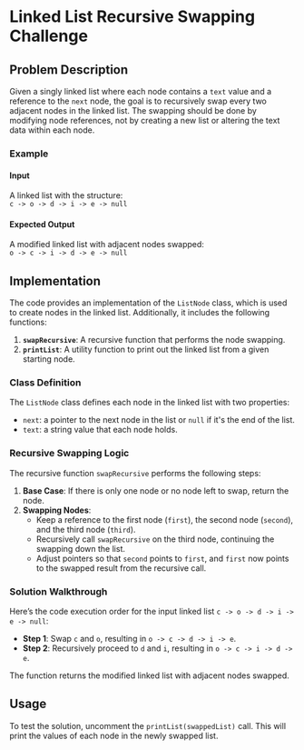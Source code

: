 # Linked List Recursive Swapping Challenge

## Problem Description

Given a singly linked list where each node contains a `text` value and a reference to the `next` node, the goal is to recursively swap every two adjacent nodes in the linked list. The swapping should be done by modifying node references, not by creating a new list or altering the text data within each node.

### Example

#### Input

A linked list with the structure:  
`c -> o -> d -> i -> e -> null`

#### Expected Output

A modified linked list with adjacent nodes swapped:  
`o -> c -> i -> d -> e -> null`

## Implementation

The code provides an implementation of the `ListNode` class, which is used to create nodes in the linked list. Additionally, it includes the following functions:

1. **`swapRecursive`**: A recursive function that performs the node swapping.
2. **`printList`**: A utility function to print out the linked list from a given starting node.

### Class Definition

The `ListNode` class defines each node in the linked list with two properties:

- `next`: a pointer to the next node in the list or `null` if it's the end of the list.
- `text`: a string value that each node holds.

### Recursive Swapping Logic

The recursive function `swapRecursive` performs the following steps:

1. **Base Case**: If there is only one node or no node left to swap, return the node.
2. **Swapping Nodes**:
   - Keep a reference to the first node (`first`), the second node (`second`), and the third node (`third`).
   - Recursively call `swapRecursive` on the third node, continuing the swapping down the list.
   - Adjust pointers so that `second` points to `first`, and `first` now points to the swapped result from the recursive call.

### Solution Walkthrough

Here’s the code execution order for the input linked list `c -> o -> d -> i -> e -> null`:

- **Step 1**: Swap `c` and `o`, resulting in `o -> c -> d -> i -> e`.
- **Step 2**: Recursively proceed to `d` and `i`, resulting in `o -> c -> i -> d -> e`.

The function returns the modified linked list with adjacent nodes swapped.

## Usage

To test the solution, uncomment the `printList(swappedList)` call. This will print the values of each node in the newly swapped list.
